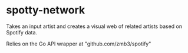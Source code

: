 # spotty-network
Takes an input artist and creates a visual web of related artists based on Spotify data. 

Relies on the Go API wrapper at "github.com/zmb3/spotify"

